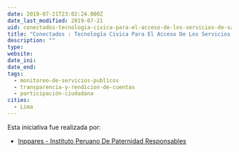 ```yaml
---
date: 2019-07-21T23:02:24.000Z
date_last_modified: 2019-07-21
uid: conectados-tecnologia-civica-para-el-acceso-de-los-servicios-de-salud-y-ejercicio-de-los-derechos-sexuales-y-derechos-reproductivos-de-adolescentes-y-jovenes
title: "Conectados : Tecnología Cívica Para El Acceso De Los Servicios De Salud Y Ejercicio De Los Derechos Sexuales Y Derechos Reproductivos De Adolescentes Y Jóvenes"
description: ""
type: 
website: 
date_ini: 
date_end: 
tags:
  - monitoreo-de-servicios-publicos
  - transparencia-y-rendicion-de-cuentas
  - participación-ciudadana
cities: 
  - Lima
---
```


Esta iniciativa fue realizada por:

- [Inppares - Instituto Peruano De Paternidad Responsables](/i/inppares-instituto-peruano-de-paternidad-responsables.html)
